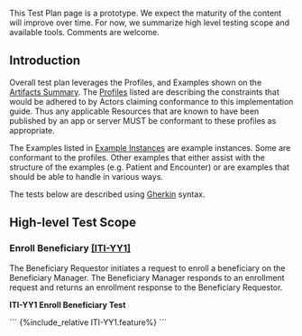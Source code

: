 <div markdown="1" class="stu-note">

This Test Plan page is a prototype.   We expect the maturity of the content will improve over time.  For now, we summarize high level testing scope and available tools. Comments are welcome.
</div>

## Introduction

Overall test plan leverages the Profiles, and Examples shown on the [Artifacts Summary](artifacts.html). The [Profiles](artifacts.html#structures-resource-profiles) listed are describing the constraints that would be adhered to by Actors claiming conformance to this implementation guide. Thus any applicable Resources that are known to have been published by an app or server MUST be conformant to these profiles as appropriate.

The Examples listed in [Example Instances](artifacts.html#example-example-instances) are example instances. Some are conformant to the profiles. Other examples that either assist with the structure of the examples (e.g. Patient and Encounter) or are examples that  should be able to handle in various ways.

The tests below are described using [Gherkin](https://cucumber.io/docs/gherkin/) syntax.

## High-level Test Scope

### Enroll Beneficiary [[ITI-YY1]](ITI-YY1.html)

The Beneficiary Requestor initiates a request to enroll a beneficiary on the Beneficiary Manager.  The Beneficiary Manager responds to an enrollment request and returns an enrollment response to the Beneficiary Requestor.

<p id="featureYY1" class="caption"><b>ITI-YY1 Enroll Beneficiary Test</b></p>
```
{%include_relative ITI-YY1.feature%}
```




